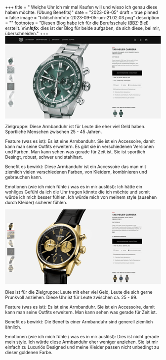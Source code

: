 +++
title = " Welche Uhr ich mir mal Kaufen will und wieso ich genau diese haben möchte.   (Übung Benefits)"
date = "2023-09-05"
draft = true
pinned = false
image = "bildschirmfoto-2023-09-05-um-21.02.03.png"
description = ""
footnotes = "Diesen Blog habe ich für die Berufsschule (BBZ-Biel) erstellt. \n\n***Info:*** dies ist der Blog für beide aufgaben, da sich diese, bei mir, überschneiden."
+++
![](bildschirmfoto-2023-09-05-um-17.46.57-1-1-1-.jpg)

Zielgruppe: Diese Armbanduhr ist für Leute die eher viel Geld haben. Sportliche Menschen zwischen 25 - 45 Jahren.

Feature (was es ist): Es ist eine Armbanduhr. Sie ist ein Accessoire, damit kann man seine Outfits erweitern. Es gibt sie in verschiedenen Versionen und Farben. Man kann sehen was gerade für Zeit ist. Sie ist sportlich Desingt, robust, schwer und stahlhart.

Benefit es bewirkt: Diese Armbanduhr ist ein Accessoire das man mit ziemlich vielen verschiedenen Farben, von Kleidern, kombinieren und gebrauchen kann. 

Emotionen (wie ich mich fühle / was es in mir auslöst): Ich hätte ein wohliges Gefühl da ich die Uhr tragen könnte die ich möchte und somit würde ich mich besser fühlen. Ich würde mich von meinem style (ausehen durch Kleider) sicherer fühlen.

![](bildschirmfoto-2023-09-05-um-21.07.36-1-1-.png)

Dies ist für die Zielgruppe: Leute mit eher viel Geld, Leute die sich gerne Prunkvoll anziehen. Diese Uhr ist für Leute zwischen ca. 25 - 99.

Feature (was es ist): Es ist eine Armbanduhr. Sie ist ein Accessoire, damit kann man seine Outfits erweitern.  Man kann sehen was gerade für Zeit ist.

Benefit es bewirkt: Die Benefits einer Armbanduhr sind generell ziemlich ähnlich.

Emotionen (wie ich mich fühle / was es in mir auslöst): Dies ist nicht gerade mein style. Ich würde diese Armbanduhr eher weniger anziehen. Sie ist mir einfach zu Luxuriös Designed und meine Kleider passen nicht unbedingt zu dieser goldenen Farbe.
